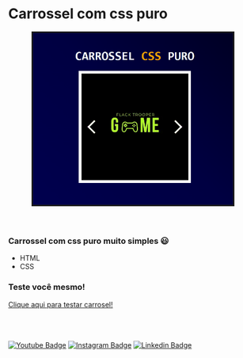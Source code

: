 <div>
    <h1>Carrossel com css puro</h1>
</div>
<div align="center">
    <img src="./img_readme/Animacao.gif" alt="gif" width="80%" style="border:solid"/>
</div><br/><br/>

### Carrossel com css puro muito simples 😃
- HTML
- CSS

### Teste você mesmo!
<a href="https://paulodias-carousel-css-pure.netlify.app/" target="_blank">Clique aqui para testar carrosel!</a>


<br/><br/><br/>
[![Youtube Badge](https://img.shields.io/badge/YouTube-FF0000?style=for-the-badge&logo=youtube&logoColor=white)](https://www.youtube.com/channel/UC22R6FYBfsWi7IUCIgdYN3g) 
[![Instagram Badge](https://img.shields.io/badge/Instagram-E4405F?style=for-the-badge&logo=instagram&logoColor=white)](https://www.instagram.com/dev.paulo.dias/)
[![Linkedin Badge](https://img.shields.io/badge/LinkedIn-0077B5?style=for-the-badge&logo=linkedin&logoColor=white)](https://www.linkedin.com/in/paulo-dias-tomaz-tome/)
